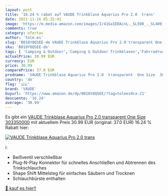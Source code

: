 ```yaml
---
layout: post
title: '16.24 % rabat auf VAUDE Trinkblase Aquarius Pro 2.0  trans'
date: 2021-11-16 05:35:41
image: 'https://m.media-amazon.com/images/I/41Ga1EDAinL._SL500_._SL400_.jpg'
comments: true
category: ofertas
author: 'tole.es'
slug: 'B018Y0QSEE-de VAUDE Trinkblase Aquarius Pro 2.0 transparent One Size...'
sku: 'B018Y0QSEE-de'
tags: [ 'Camping & Outdoor','Camping & Outdoor Trinkblasen','Fahrradrucksack-Zubehör','Fahrradrucksäcke, -taschen & -körbe','Fahrradzubehör','Radsport','Rucksäcke, Taschen & Zubehör','Sport','Sport & Freizeit','Sport & Outdoor Aktivitäten, Bekleidung & Ausrüstung','Sport & Outdoor Freizeitzubehör','Sportausrüstung & -bekleidung','Trinkblasen','vaude', ]
actualPrice: 30.99 EUR
currency: EUR
price: 30.99
comparePrice: 37.0 EUR
prodname: 'VAUDE Trinkblase Aquarius Pro 2.0  transparent  One Size  303350000'
country: 'de'
flag: '🇩🇪'
brand: 'VAUDE'
buyurl: 'https://www.amazon.de/dp/B018Y0QSEE/?tag=tolees0ca-21'
descuento: '16.24'
average: '30.99'
---
```


Es gibt ein [VAUDE Trinkblase Aquarius Pro 2.0  transparent  One Size  303350000](https://www.amazon.de/dp/B018Y0QSEE/?tag=tolees0ca-21) mit aktuellem Preis 30.99 EUR (original: 37.0 EUR) 16.24 % Rabatt hier:

[![VAUDE Trinkblase Aquarius Pro 2.0  trans](https://m.media-amazon.com/images/I/41Ga1EDAinL._SL500_._SL400_.jpg)](https://www.amazon.de/dp/B018Y0QSEE/?tag=tolees0ca-21)

ℹ️:

- Beißventil verschließbar
- Plug-N-Play Konnektor für schnelles Anschließen und Abtrennen des Trinkschlauches
- Shape Shift Mittelsteg für einfaches Säubern und Trocknen
- Schlauchbürste enthalten

[🛒 kauf es hier!!](https://www.amazon.de/dp/B018Y0QSEE/?tag=tolees0ca-21)
